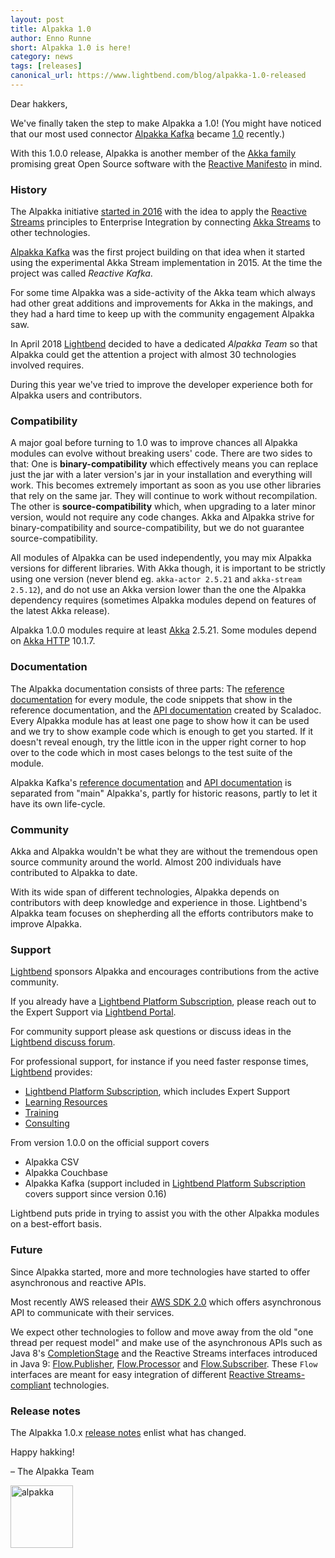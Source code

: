 ```yaml
---
layout: post
title: Alpakka 1.0
author: Enno Runne
short: Alpakka 1.0 is here!
category: news
tags: [releases]
canonical_url: https://www.lightbend.com/blog/alpakka-1.0-released
---
```


Dear hakkers,

We've finally taken the step to make Alpakka a 1.0! (You might have noticed that our most used connector [Alpakka Kafka](https://doc.akka.io/docs/alpakka-kafka/current/) became [1.0](https://doc.akka.io/docs/alpakka-kafka/current/release-notes/1.0.x.html) recently.)

With this 1.0.0 release, Alpakka is another member of the [Akka family](https://akka.io/docs/) promising great Open Source software with the [Reactive Manifesto](https://www.reactivemanifesto.org/) in mind.

### History

The Alpakka initiative [started in 2016](https://akka.io/blog/article/2016/08/23/intro-alpakka) with the idea to apply the [Reactive Streams](https://www.reactive-streams.org/) principles to Enterprise Integration by connecting [Akka Streams](https://doc.akka.io/docs/akka/current/stream/stream-introduction.html) to other technologies.

[Alpakka Kafka](https://doc.akka.io/docs/alpakka-kafka/current/) was the first project building on that idea when it started using the experimental Akka Stream implementation in 2015. At the time the project was called *Reactive Kafka*.

For some time Alpakka was a side-activity of the Akka team which always had other great additions and improvements for Akka in the makings, and they had a hard time to keep up with the community engagement Alpakka saw. 

In April 2018 [Lightbend](https://www.lightbend.com/) decided to have a dedicated *Alpakka Team* so that Alpakka could get the attention a project with almost 30 technologies involved requires. 

During this year we've tried to improve the developer experience both for Alpakka users and contributors.
 

### Compatibility  

A major goal before turning to 1.0 was to improve chances all Alpakka modules can evolve without breaking users' code. There are two sides to that: One is **binary-compatibility** which effectively means you can replace just the jar with a later version's jar in your installation and everything will work. This becomes extremely important as soon as you use other libraries that rely on the same jar. They will continue to work without recompilation. The other is **source-compatibility** which, when upgrading to a later minor version, would not require any code changes. Akka and Alpakka strive for binary-compatibility and source-compatibility, but we do not guarantee source-compatibility.

All modules of Alpakka can be used independently, you may mix Alpakka versions for different libraries. With Akka though, it is important to be strictly using one version (never blend eg. `akka-actor 2.5.21` and `akka-stream 2.5.12`), and do not use an Akka version lower than the one the Alpakka dependency requires (sometimes Alpakka modules depend on features of the latest Akka release).

Alpakka 1.0.0 modules require at least [Akka](https://akka.io/blog/news-archive.html) 2.5.21. Some modules depend on [Akka HTTP](https://doc.akka.io/docs/akka-http/current/release-notes/10.1.x.html) 10.1.7.


### Documentation

The Alpakka documentation consists of three parts: The [reference documentation](https://doc.akka.io/docs/alpakka/current/) for every module, the code snippets that show in the reference documentation, and the [API documentation](https://doc.akka.io/api/alpakka/current/akka/stream/alpakka/) created by Scaladoc. Every Alpakka module has at least one page to show how it can be used and we try to show example code which is enough to get you started. If it doesn't reveal enough, try the little icon in the upper right corner to hop over to the code which in most cases belongs to the test suite of the module.

Alpakka Kafka's [reference documentation](https://doc.akka.io/docs/alpakka-kafka/current/) and [API documentation](https://doc.akka.io/api/alpakka-kafka/current/akka/kafka/) is separated from "main" Alpakka's, partly for historic reasons, partly to let it have its own life-cycle.


### Community 

Akka and Alpakka wouldn't be what they are without the tremendous open source community around the world. Almost 200 individuals have contributed to Alpakka to date.

With its wide span of different technologies, Alpakka depends on contributors with deep knowledge and experience in those. Lightbend's Alpakka team focuses on shepherding all the efforts contributors make to improve Alpakka.


### Support

[Lightbend](https://www.lightbend.com/) sponsors Alpakka and encourages contributions from the active community. 

If you already have a [Lightbend Platform Subscription](https://www.lightbend.com/akka#subscription), please reach out to the Expert Support via [Lightbend Portal](https://portal.lightbend.com/account/login).

For community support please ask questions or discuss ideas in the [Lightbend discuss forum](https://discuss.akka.io/).

For professional support, for instance if you need faster response times, [Lightbend](https://www.lightbend.com/) provides:

- [Lightbend Platform Subscription](https://www.lightbend.com/akka#subscription), which includes Expert Support
- [Learning Resources](https://www.lightbend.com/akka/resources)
- [Training](https://www.lightbend.com/akka/services)
- [Consulting](https://www.lightbend.com/akka/services)

From version 1.0.0 on the official support covers

* Alpakka CSV
* Alpakka Couchbase 
* Alpakka Kafka (support included in [Lightbend Platform Subscription](https://www.lightbend.com/akka#subscription) covers support since version 0.16)

Lightbend puts pride in trying to assist you with the other Alpakka modules on a best-effort basis.


### Future

Since Alpakka started, more and more technologies have started to offer asynchronous and reactive APIs. 

Most recently AWS released their [AWS SDK 2.0](https://docs.aws.amazon.com/sdk-for-java/latest/developer-guide) which offers asynchronous API to communicate with their services. 

We expect other technologies to follow and move away from the old "one thread per request model" and make use of the asynchronous APIs such as Java 8's [CompletionStage](https://docs.oracle.com/javase/8/docs/api/java/util/concurrent/CompletionStage.html) and the Reactive Streams interfaces introduced in Java 9: [Flow.Publisher](https://docs.oracle.com/javase/9/docs/api/java/util/concurrent/Flow.Publisher.html), [Flow.Processor](https://docs.oracle.com/javase/9/docs/api/java/util/concurrent/Flow.Processor.html) and [Flow.Subscriber](https://docs.oracle.com/javase/9/docs/api/java/util/concurrent/Flow.Subscriber.html). These `Flow` interfaces are meant for easy integration of different [Reactive Streams-compliant](https://www.reactive-streams.org/) technologies.


### Release notes

The Alpakka 1.0.x [release notes](https://doc.akka.io/docs/alpakka/current/release-notes/1.0.x.html) enlist what has changed.


Happy hakking!

– The Alpakka Team

<img src="{{ site.baseurl }}/resources/images/alpakka-akka-colors.png" alt="alpakka" width="100"/>
